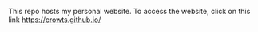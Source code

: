 This repo hosts my personal website. To access the website, click on this link https://crowts.github.io/
